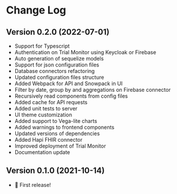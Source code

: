 # Change Log

## Version 0.2.0 (2022-07-01)

- Support for Typescript
- Authentication on Trial Monitor using Keycloak or Firebase
- Auto generation of sequelize models
- Support for json configuration files
- Database connectors refactoring
- Updated configuration files structure
- Added Webpack for API and Snowpack in UI
- Filter by date, group by and aggregations on Firebase connector
- Recursively read components from config files
- Added cache for API requests
- Added unit tests to server
- UI theme customization
- Added support to Vega-lite charts
- Added warnings to frontend components
- Updated versions of dependencies
- Added Hapi FHIR connector
- Improved deployment of Trial Monitor
- Documentation update

## Version 0.1.0 (2021-10-14)

- 🎉 First release!
